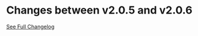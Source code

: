 # Changes between v2.0.5 and v2.0.6

[See Full Changelog](https://github.com/bsinou/cells-client/compare/v2.0.5...v2.0.6)

